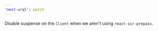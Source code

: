 ```yaml
---
'next-urql': patch
---
```


Disable suspense on the `Client` when we aren't using `react-ssr-prepass`.
